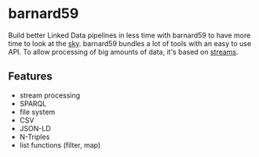 # barnard59

Build better Linked Data pipelines in less time with barnard59 to have more time to look at the [sky](https://en.wikipedia.org/wiki/Pipe_Nebula).
barnard59 bundles a lot of tools with an easy to use API.
To allow processing of big amounts of data, it's based on [streams](https://nodejs.org/api/stream.html).  

## Features

- stream processing
- SPARQL
- file system
- CSV
- JSON-LD
- N-Triples
- list functions (filter, map)
